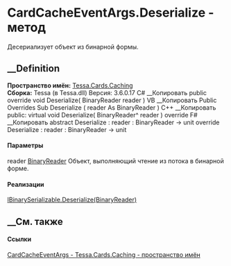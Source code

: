 # CardCacheEventArgs.Deserialize - метод
Десериализует объект из бинарной формы.
##  __Definition
 **Пространство имён:** [Tessa.Cards.Caching](N_Tessa_Cards_Caching.htm)  
 **Сборка:** Tessa (в Tessa.dll) Версия: 3.6.0.17
C# __Копировать
     public override void Deserialize(
    	BinaryReader reader
    )
VB __Копировать
     Public Overrides Sub Deserialize ( 
    	reader As BinaryReader
    )
C++ __Копировать
     public:
    virtual void Deserialize(
    	BinaryReader^ reader
    ) override
F# __Копировать
     abstract Deserialize : 
            reader : BinaryReader -> unit 
    override Deserialize : 
            reader : BinaryReader -> unit 
#### Параметры
reader
[BinaryReader](https://learn.microsoft.com/dotnet/api/system.io.binaryreader)
    Объект, выполняющий чтение из потока в бинарной форме.
#### Реализации
[IBinarySerializable.Deserialize(BinaryReader)](M_Tessa_Platform_IBinarySerializable_Deserialize.htm)  
##  __См. также
#### Ссылки
[CardCacheEventArgs - ](T_Tessa_Cards_Caching_CardCacheEventArgs.htm)
[Tessa.Cards.Caching - пространство имён](N_Tessa_Cards_Caching.htm)

